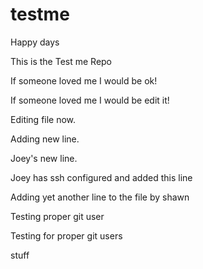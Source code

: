 # testme

Happy days 

This is the Test me Repo

If someone loved me I would be ok!

If someone loved me I would be edit it!

Editing file now.

Adding new line.

Joey's new line.

Joey has ssh configured and added this line

Adding yet another line to the file by shawn

Testing proper git user

Testing for proper git users

stuff
